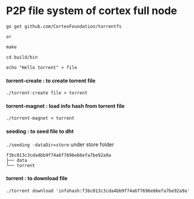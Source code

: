 # P2P file system of cortex full node
```
go get github.com/CortexFoundation/torrentfs

or

make
```
```cd build/bin```

```echo "Hello torrent" > file ```
#### torrent-create : to create torrent file
```./torrent-create file > torrent```
#### torrent-magnet : load info hash from torrent file
```./torrent-magnet < torrent```
#### seeding : to seed file to dht
```./seeding -dataDir=store```
under store folder
```
f3bc013c3cda4bb9f74a6f7696e66efa7be92a9a
├── data
└── torrent
```
#### torrent : to download file
```./torrent download 'infohash:f3bc013c3cda4bb9f74a6f7696e66efa7be92a9a' ```
